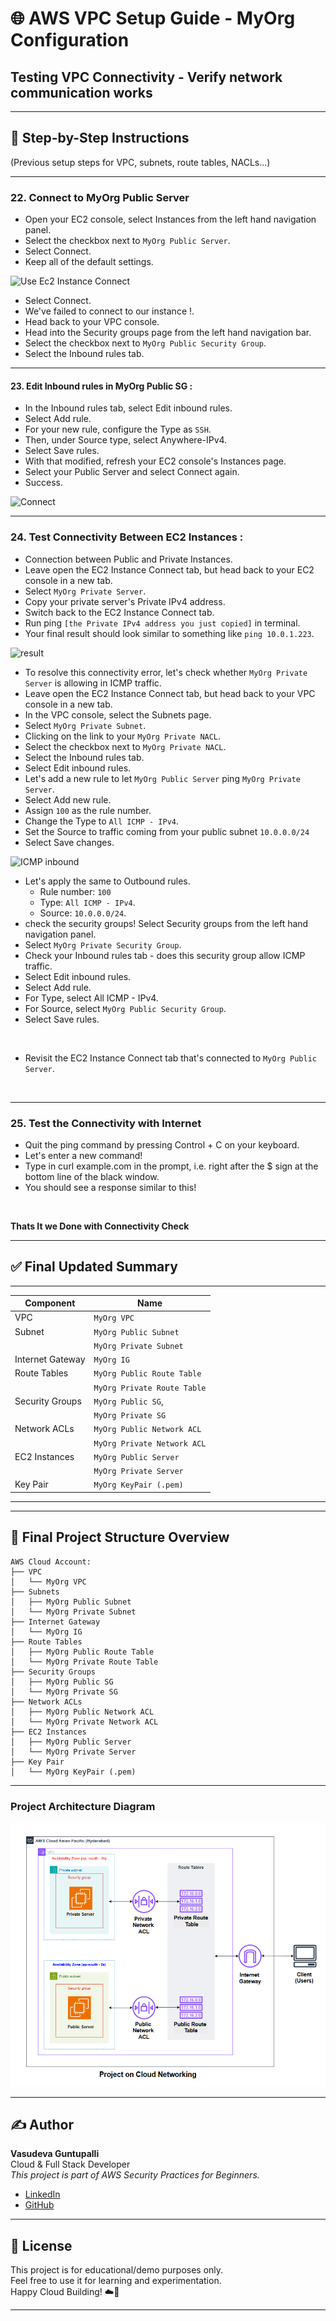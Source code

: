 # 🌐 AWS VPC Setup Guide - MyOrg Configuration  
##  Testing VPC Connectivity - Verify network communication works  
---

## 📘 Step-by-Step Instructions

(Previous setup steps for VPC, subnets, route tables, NACLs...)

---

### 22. Connect to MyOrg Public Server  

- Open your EC2 console, select Instances from the left hand navigation panel.  
- Select the checkbox next to `MyOrg Public Server`.  
- Select Connect.  
- Keep all of the default settings.  

![Use Ec2 Instance Connect]()  

- Select Connect. 
- We've failed to connect to our instance !.  
- Head back to your VPC console.  
- Head into the Security groups page from the left hand navigation bar.   
- Select the checkbox next to `MyOrg Public Security Group`.  
- Select the Inbound rules tab.  

---

#### 23. Edit Inbound rules in MyOrg Public SG :    

- In the Inbound rules tab, select Edit inbound rules.  
- Select Add rule.  
- For your new rule, configure the Type as `SSH`.  
- Then, under Source type, select Anywhere-IPv4.  
- Select Save rules.  
- With that modified, refresh your EC2 console's Instances page.  
- Select your Public Server and select Connect again.  
- Success.  

![Connect]()  

---

### 24. Test Connectivity Between EC2 Instances :  

- Connection between Public and Private Instances.    
- Leave open the EC2 Instance Connect tab, but head back to your EC2 console in a new tab.  
- Select `MyOrg Private Server`.  
- Copy your private server's Private IPv4 address.  
- Switch back to the EC2 Instance Connect tab.  
- Run ping `[the Private IPv4 address you just copied]` in terminal.  
- Your final result should look similar to something like `ping 10.0.1.223`.    

![result]()  

- To resolve this connectivity error, let's check whether `MyOrg Private Server` is allowing in ICMP traffic.  
- Leave open the EC2 Instance Connect tab, but head back to your VPC console in a new tab.  
- In the VPC console, select the Subnets page.   
- Select `MyOrg Private Subnet`.   
- Clicking on the link to your `MyOrg Private NACL`.    
- Select the checkbox next to `MyOrg Private NACL`.  
- Select the Inbound rules tab.  
- Select Edit inbound rules.  
- Let's add a new rule to let `MyOrg Public Server` ping `MyOrg Private Server`.  
- Select Add new rule.  
- Assign `100` as the rule number.  
- Change the Type to `All ICMP - IPv4`.  
- Set the Source to traffic coming from your public subnet `10.0.0.0/24`  
- Select Save changes.  

![ICMP inbound]()

- Let's apply the same to Outbound rules.  
  - Rule number: `100`  
  - Type: `All ICMP - IPv4`.  
  - Source: `10.0.0.0/24`.  
- check the security groups! Select Security groups from the left hand navigation panel.  
- Select `MyOrg Private Security Group`.  
- Check your Inbound rules tab - does this security group allow ICMP traffic.  
- Select Edit inbound rules.  
- Select Add rule.  
- For Type, select All ICMP - IPv4.  
- For Source, select `MyOrg Public Security Group`.  
- Select Save rules.  

![]()

- Revisit the EC2 Instance Connect tab that's connected to `MyOrg Public Server`.  

![]()

---

### 25. Test the Connectivity with Internet  

- Quit the ping command by pressing Control + C on your keyboard.  
- Let's enter a new command!  
- Type in curl example.com in the prompt, i.e. right after the $ sign at the bottom line of the black window.  
- You should see a response similar to this!  

![]()

**Thats It we Done with Connectivity Check**  

---

## ✅ Final Updated Summary

----------------------------------------------------------
| Component        | Name                                |
|------------------|-------------------------------------|
| VPC              | `MyOrg VPC`                         |
| Subnet           | `MyOrg Public Subnet`               |
|                  | `MyOrg Private Subnet`              |
| Internet Gateway | `MyOrg IG`                          |
| Route Tables     | `MyOrg Public Route Table`          |
|                  | `MyOrg Private Route Table`         |
| Security Groups  | `MyOrg Public SG`,                  |
|                  | `MyOrg Private SG`                  |
| Network ACLs     | `MyOrg Public Network ACL`          |
|                  | `MyOrg Private Network ACL`         |
| EC2 Instances    | `MyOrg Public Server`               |
|                  | `MyOrg Private Server`              |
| Key Pair         | `MyOrg KeyPair (.pem)`              |
----------------------------------------------------------

---

## 📂 Final Project Structure Overview

```text
AWS Cloud Account:
├── VPC
│   └── MyOrg VPC
├── Subnets
│   ├── MyOrg Public Subnet
│   └── MyOrg Private Subnet
├── Internet Gateway
│   └── MyOrg IG
├── Route Tables
│   ├── MyOrg Public Route Table
│   └── MyOrg Private Route Table
├── Security Groups
│   ├── MyOrg Public SG
│   └── MyOrg Private SG
├── Network ACLs
│   ├── MyOrg Public Network ACL
│   └── MyOrg Private Network ACL
├── EC2 Instances
│   ├── MyOrg Public Server
│   └── MyOrg Private Server
├── Key Pair
│   └── MyOrg KeyPair (.pem)
```
---

### Project Architecture Diagram  

![Project Architecture](https://github.com/guntupallivasudeva/AWS_Beginner_level_projects/blob/main/AWS%20Cloud%20Networking%20Series/4.%20Provisioning%20Public%20&%20Private%20Server%20(%20EC2%20)%20to%20our%20Network/Project%20Architecture.png?raw=true)  

---

## ✍️ Author  

**Vasudeva Guntupalli**   
Cloud & Full Stack Developer  
_This project is part of AWS Security Practices for Beginners._  

- [LinkedIn](https://www.linkedin.com/in/guntupallivasudeva/)    
- [GitHub](https://github.com/guntupallivasudeva)  

---

## 📌 License  

This project is for educational/demo purposes only.   
Feel free to use it for learning and experimentation.   
Happy Cloud Building! ☁️🚀 

----
